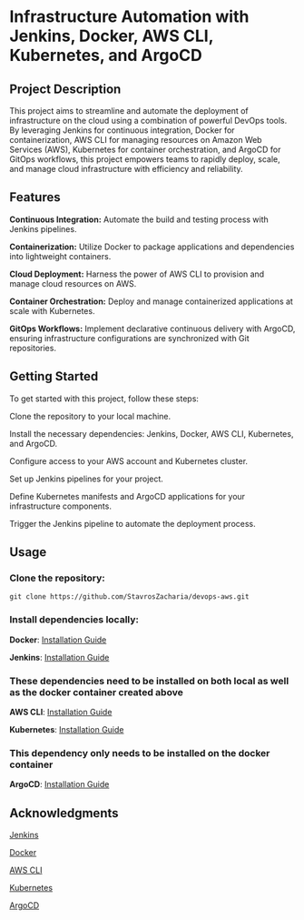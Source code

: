 # Infrastructure Automation with Jenkins, Docker, AWS CLI, Kubernetes, and ArgoCD

## Project Description
This project aims to streamline and automate the deployment of infrastructure on the cloud using a combination of powerful DevOps tools. By leveraging Jenkins for continuous integration, Docker for containerization, AWS CLI for managing resources on Amazon Web Services (AWS), Kubernetes for container orchestration, and ArgoCD for GitOps workflows, this project empowers teams to rapidly deploy, scale, and manage cloud infrastructure with efficiency and reliability.

## Features


**Continuous Integration:** Automate the build and testing process with Jenkins pipelines.


**Containerization:** Utilize Docker to package applications and dependencies into lightweight containers.


**Cloud Deployment:** Harness the power of AWS CLI to provision and manage cloud resources on AWS.


**Container Orchestration:** Deploy and manage containerized applications at scale with Kubernetes.


**GitOps Workflows:** Implement declarative continuous delivery with ArgoCD, ensuring infrastructure configurations are synchronized with Git repositories.


## Getting Started


To get started with this project, follow these steps:



Clone the repository to your local machine.


Install the necessary dependencies: Jenkins, Docker, AWS CLI, Kubernetes, and ArgoCD.


Configure access to your AWS account and Kubernetes cluster.


Set up Jenkins pipelines for your project.


Define Kubernetes manifests and ArgoCD applications for your infrastructure components.


Trigger the Jenkins pipeline to automate the deployment process.



## Usage


### Clone the repository:


```git clone https://github.com/StavrosZacharia/devops-aws.git```


### Install dependencies locally:


**Docker**: [Installation Guide](https://docs.docker.com/engine/install/)


**Jenkins**: [Installation Guide](https://www.jenkins.io/doc/book/installing/docker/)



### These dependencies need to be installed on both local as well as the docker container created above


**AWS CLI**: [Installation Guide](https://docs.aws.amazon.com/cli/latest/userguide/getting-started-install.html)


**Kubernetes**: [Installation Guide](https://kubernetes.io/docs/setup/)


### This dependency only needs to be installed on the docker container

**ArgoCD**: [Installation Guide](https://argo-cd.readthedocs.io/en/stable/getting_started/)



## Acknowledgments


[Jenkins](https://www.jenkins.io/)


[Docker](https://www.docker.com/)


[AWS CLI](https://aws.amazon.com/cli/)


[Kubernetes](https://kubernetes.io/)


[ArgoCD](https://argo-cd.readthedocs.io/en/stable/)
